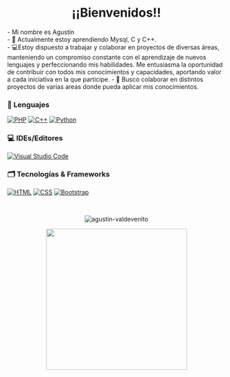 <h1 align="center"><b>¡¡Bienvenidos!!</b></h1>
- Mi nombre es Agustin <br>
- 🌱 Actualmente estoy aprendiendo Mysql, C y C++.
<br>
- 💻Estoy dispuesto a trabajar y colaborar en proyectos de diversas áreas, manteniendo un compromiso constante con el aprendizaje de nuevos lenguajes y perfeccionando mis habilidades. Me entusiasma la oportunidad de contribuir con todos mis conocimientos y capacidades, aportando valor a cada iniciativa en la que participe.
- 👯 Busco colaborar en distintos proyectos de varias areas donde pueda aplicar mis conocimientos.

### 📝 Lenguajes
[![PHP](https://img.shields.io/badge/php-black?style=for-the-badge&logo=php)]()
[![C++](https://img.shields.io/badge/c++-black?style=for-the-badge&logo=cplusplus)]()
[![Python](https://img.shields.io/badge/python-black?style=for-the-badge&logo=python)]()

### 💻 IDEs/Editores
[![Visual Studio Code](https://img.shields.io/badge/Visual%20Studio%20Code-black?style=for-the-badge&logo=visual-studio-code)]()

### 🗂️ Tecnologías & Frameworks
[![HTML](https://img.shields.io/badge/html5-black?style=for-the-badge&logo=html5)]()
[![CSS](https://img.shields.io/badge/css3-black?style=for-the-badge&logo=css3)]()
[![Bootstrap](https://img.shields.io/badge/bootstrap-black?style=for-the-badge&logo=bootstrap)]()



<br><p align="center"><img align="center" src="https://github-readme-stats.vercel.app/api?username=agustin-valdevenito&show_icons=true&theme=dark&locale=es" alt="agustin-valdevenito" /></p>
 <div align=center>
    <a href="https://github.com/Agustin-Valdevenito" title="Go to Source">
      <img width=325 align="center" src="https://github-readme-stats.vercel.app/api/top-langs/?username=Agustin-Valdevenito&theme=dark&langs_count=8&layout=compact&border_color=61dafb&hide_border=true" />
    </a>
  </div>



